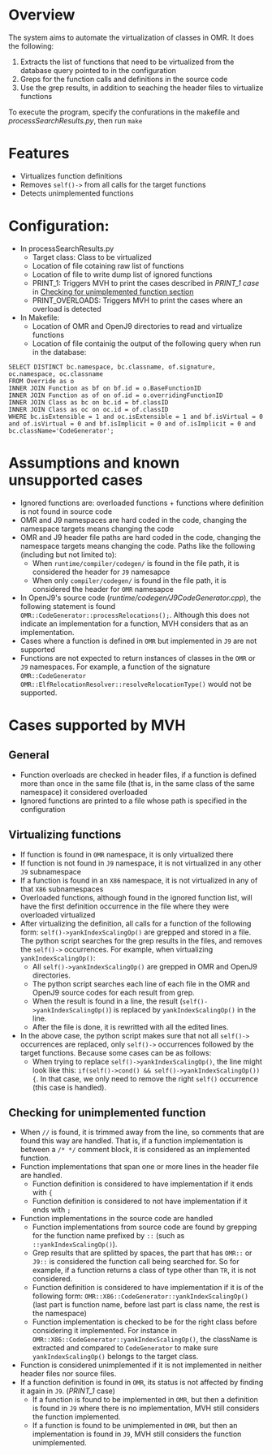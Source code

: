 # Overview
The system aims to automate the virtualization of classes in OMR. It does the following:
1. Extracts the list of functions that need to be virtualized from the database query pointed to in the configuration
2. Greps for the function calls and definitions in the source code
3. Use the grep results, in addition to seaching the header files to virtualize functions

To execute the program, specify the confurations in the makefile and _processSearchResults.py_, then run `make`

# Features
* Virtualizes function definitions
* Removes `self()->` from all calls for the target functions
* Detects unimplemented functions

# Configuration:
* In processSearchResults.py
	* Target class: Class to be virtualized
	* Location of file cotaining raw list of functions
	* Location of file to write dump list of ignored functions
	* PRINT_1: Triggers MVH to print the cases described in _PRINT\_1 case_ in [Checking for unimplemented function section]()
	* PRINT_OVERLOADS: Triggers MVH to print the cases where an overload is detected
* In Makefile:
	* Location of OMR and OpenJ9 directories to read and virtualize functions
	* Location of file containig the output of the following query when run in the database:

```
SELECT DISTINCT bc.namespace, bc.classname, of.signature, oc.namespace, oc.classname
FROM Override as o
INNER JOIN Function as bf on bf.id = o.BaseFunctionID
INNER JOIN Function as of on of.id = o.overridingFunctionID
INNER JOIN Class as bc on bc.id = bf.classID
INNER JOIN Class as oc on oc.id = of.classID
WHERE bc.isExtensible = 1 and oc.isExtensible = 1 and bf.isVirtual = 0 and of.isVirtual = 0 and bf.isImplicit = 0 and of.isImplicit = 0 and bc.className='CodeGenerator';
```

# Assumptions and known unsupported cases
* Ignored functions are: overloaded functions + functions where definition is not found in source code
* OMR and J9 namespaces are hard coded in the code, changing the namespace targets means changing the code
* OMR and J9 header file paths are hard coded in the code, changing the namespace targets means changing the code. Paths like the following (including but not limited to):
	* When `runtime/compiler/codegen/` is found in the file path, it is considered the header for `J9` namesapce
	* When only `compiler/codegen/` is found in the file path, it is considered the header for `OMR` namesapce
* In OpenJ9's source code (_runtime/codegen/J9CodeGenerator.cpp_), the following statement is found `OMR::CodeGenerator::processRelocations();`. Although this does not indicate an implementation for a function, MVH considers that as an implementation.
* Cases where a function is defined in `OMR` but implemented in `J9` are not supported
* Functions are not expected to return instances of classes in the `OMR` or `J9` namespaces. For example, a function of the signature `OMR::CodeGenerator OMR::ElfRelocationResolver::resolveRelocationType()` would not be supported.

# Cases supported by MVH

## General
* Function overloads are checked in header files, if a function is defined more than once in the same file (that is, in the same class of the same namespace) it considered overloaded
* Ignored functions are printed to a file whose path is specified in the configuration

## Virtualizing functions
* If function is found in `OMR` namespace, it is only virtualized there
* If function is not found in `J9` namespace, it is not virtualized in any other `J9` subnamespace
* If a function is found in an `X86` namespace, it is not virtualized in any of that `X86` subnamespaces
* Overloaded functions, although found in the ignored function list, will have the first definition occurrence in the file where they were overloaded virtualized
* After virtualizing the definition, all calls for a function of the following form: `self()->yankIndexScalingOp()` are grepped and stored in a file. The python script searches for the grep results in the files, and removes the `self()->` occurrences. For example, when virtualizing `yankIndexScalingOp()`:
	* All `self()->yankIndexScalingOp()` are grepped in OMR and OpenJ9 directories.
	* The python script searches each line of each file in the OMR and OpenJ9 source codes for each result from grep.
	* When the result is found in a line, the result (`self()->yankIndexScalingOp()`) is replaced by `yankIndexScalingOp()` in the line.
	* After the file is done, it is rewritted with all the edited lines.
* In the above case, the python script makes sure that not all `self()->` occurrences are replaced, only `self()->` occurrences followed by the target functions. Because some cases can be as follows:
	* When trying to replace `self()->yankIndexScalingOp()`, the line might look like this: `if(self()->cond() && self()->yankIndexScalingOp()) {`. In that case, we only need to remove the right `self()` occurrence (this case is handled).


## Checking for unimplemented function
* When `//` is found, it is trimmed away from the line, so comments that are found this way are handled. That is, if a function implementation is between a `/* */` comment block, it is considered as an implemented function.
* Function implementations that span one or more lines in the header file are handled.
	* Function definition is considered to have implementation if it ends with `{`
	* Function definition is considered to not have implementation if it ends with `;`
* Function implementations in the source code are handled
	* Function implementations from source code are found by grepping for the function name prefixed by `::` (such as `::yankIndexScalingOp()`).
	* Grep results that are splitted by spaces, the part that has `OMR::` or `J9::` is considered the function call being searched for. So for example, if a function returns a class of type other than `TR`, it is not considered.
	* Function definition is considered to have implementation if it is of the following form: `OMR::X86::CodeGenerator::yankIndexScalingOp()` (last part is function name, before last part is class name, the rest is the namespace)
	* Function implementation is checked to be for the right class before considering it implemented. For instance in `OMR::X86::CodeGenerator::yankIndexScalingOp()`, the className is extracted and compared to `CodeGenerator` to make sure `yankIndexScalingOp()` belongs to the target class.
* Function is considered unimplemented if it is not implemented in neither header files nor source files.
* If a function definition is found in `OMR`, its status is not affected by finding it again in `J9`. (_PRINT\_1_ case)
	* If a function is found to be implemented in `OMR`, but then a definition is found in `J9` where there is no implementation, MVH still considers the function implemented.
	* If a function is found to be unimplemented in `OMR`, but then an implementation is found in `J9`, MVH still considers the function unimplemented.